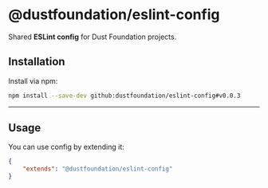 # @dustfoundation/eslint-config

Shared **ESLint config** for Dust Foundation projects.

## Installation

Install via npm:

```sh
npm install --save-dev github:dustfoundation/eslint-config#v0.0.3
```

---

## Usage

You can use config by extending it:

```json
{
	"extends": "@dustfoundation/eslint-config"
}
```